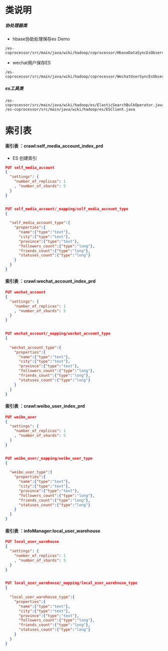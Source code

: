 # 类说明

#####  协处理器类

- hbase协助处理保存es Demo

```
/es-coprocessor/src/main/java/wiki/hadoop/coprocessor/HbaseDataSyncEsObserver.java
```

- wechat用户保存ES

```
/es-coprocessor/src/main/java/wiki/hadoop/coprocessor/WechatUserSyncEsObserver.java
```

  ##### es工具类

```
/es-coprocessor/src/main/java/wiki/hadoop/es/ElasticSearchBulkOperator.java
/es-coprocessor/src/main/java/wiki/hadoop/es/ESClient.java
```









# 索引表

#### 索引表 ：crawl:self_media_account_index_prd

- ES 创建索引

```json
PUT self_media_account
{
  "settings": {
    "number_of_replicas": 1
    , "number_of_shards": 5
  }
}


PUT self_media_account/_mapping/self_media_account_type
{
  
  "self_media_account_type":{
    "properties":{
      "name":{"type":"text"},
      "city":{"type":"text"},
      "province":{"type":"text"},
      "followers_count":{"type":"long"},
	  "friends_count":{"type":"long"},
	  "statuses_count":{"type":"long"}
    }
  }
}
```



####  索引表 ：crawl:wechat_account_index_prd

```json
PUT wechat_account
{
  "settings": {
    "number_of_replicas": 1
    , "number_of_shards": 5
  }
}


PUT wechat_account/_mapping/wechat_account_type
{
  
  "wechat_account_type":{
    "properties":{
      "name":{"type":"text"},
      "city":{"type":"text"},
      "province":{"type":"text"},
      "followers_count":{"type":"long"},
	  "friends_count":{"type":"long"},
	  "statuses_count":{"type":"long"}
    }
  }
}
```



#### 索引表 ：crawl:weibo_user_index_prd

```json
PUT weibo_user
{
  "settings": {
    "number_of_replicas": 1
    , "number_of_shards": 5
  }
}


PUT weibo_user/_mapping/weibo_user_type
{
  
  "weibo_user_type":{
    "properties":{
      "name":{"type":"text"},
      "city":{"type":"text"},
      "province":{"type":"text"},
      "followers_count":{"type":"long"},
	  "friends_count":{"type":"long"},
	  "statuses_count":{"type":"long"}
    }
  }
}
```



#### 索引表 ：infoManager:local_user_warehouse

```json
PUT local_user_warehouse
{
  "settings": {
    "number_of_replicas": 1
    , "number_of_shards": 5
  }
}


PUT local_user_warehouse/_mapping/local_user_warehouse_type
{
  
  "local_user_warehouse_type":{
    "properties":{
      "name":{"type":"text"},
      "city":{"type":"text"},
      "province":{"type":"text"},
      "followers_count":{"type":"long"},
	  "friends_count":{"type":"long"},
	  "statuses_count":{"type":"long"}
    }
  }
}
```






